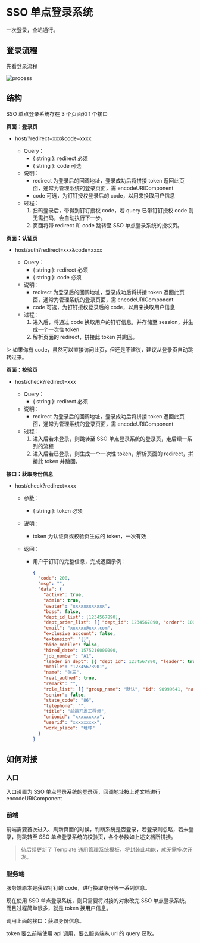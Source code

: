 # SSO 单点登录系统

一次登录，全站通行。

## 登录流程

先看登录流程

![process](https://wepie-fe.github.io/docs-admin/sso/static/process.png)

## 结构

SSO 单点登录系统存在 3 个页面和 1 个接口

**页面：登录页**

- host/?redirect=xxx&code=xxxx

  - Query：
    - { string }: redirect 必须
    - { string }: code 可选
  - 说明：
    - redirect 为登录后的回调地址，登录成功后将拼接 token 返回此页面，通常为管理系统的登录页面，需 encodeURIComponent
    - code 可选，为钉钉授权登录后的 code，以用来换取用户信息
  - 过程：
    1. 扫码登录后，带得到钉钉授权 code，若 query 已带钉钉授权 code 则无需扫码，会自动执行下一步。
    2. 页面将带 redirect 和 code 跳转至 SSO 单点登录系统的授权页。

**页面：认证页**

- host/auth?redirect=xxx&code=xxxx

  - Query：
    - { string }: redirect 必须
    - { string }: code 必须
  - 说明：
    - redirect 为登录后的回调地址，登录成功后将拼接 token 返回此页面，通常为管理系统的登录页面，需 encodeURIComponent
    - code 可选，为钉钉授权登录后的 code，以用来换取用户信息
  - 过程：
    1. 进入后，将通过 code 换取用户的钉钉信息，并存储至 session，并生成一个一次性 token
    2. 解析页面的 redirect，拼接此 token 并跳回。

!> 如果你有 code，虽然可以直接访问此页，但还是不建议，建议从登录页自动跳转过来。

**页面：校验页**

- host/check?redirect=xxx

  - Query：
    - { string }: redirect 必须
  - 说明：
    - redirect 为登录后的回调地址，登录成功后将拼接 token 返回此页面，通常为管理系统的登录页面，需 encodeURIComponent
  - 过程：
    1. 进入后若未登录，则跳转至 SSO 单点登录系统的登录页，走后续一系列的流程
    2. 进入后若已登录，则生成一个一次性 token，解析页面的 redirect，拼接此 token 并跳回。

**接口：获取身份信息**

- host/check?redirect=xxx

  - 参数：
    - { string }: token 必须
  - 说明：
    - token 为认证页或校验页生成的 token，一次有效
  - 返回：

    - 用户于钉钉的完整信息，完成返回示例：

      ```json
      {
        "code": 200,
        "msg": "",
        "data": {
          "active": true,
          "admin": true,
          "avatar": "xxxxxxxxxxxx",
          "boss": false,
          "dept_id_list": [1234567890],
          "dept_order_list": [{ "dept_id": 1234567890, "order": 10000000000000 }],
          "email": "xxxxxx@xxx.com",
          "exclusive_account": false,
          "extension": "{}",
          "hide_mobile": false,
          "hired_date": 1575216000000,
          "job_number": "A1",
          "leader_in_dept": [{ "dept_id": 1234567890, "leader": true }],
          "mobile": "12345678901",
          "name": "张三",
          "real_authed": true,
          "remark": "",
          "role_list": [{ "group_name": "默认", "id": 90999641, "name": "主管" }],
          "senior": false,
          "state_code": "86",
          "telephone": "",
          "title": "前端开发工程师",
          "unionid": "xxxxxxxxx",
          "userid": "xxxxxxxxx",
          "work_place": "地球"
        }
      }
      ```

## 如何对接

### 入口

入口设置为 SSO 单点登录系统的登录页，回调地址按上述文档进行 encodeURIComponent

### 前端

前端需要首次进入、刷新页面的时候，判断系统是否登录，若登录则忽略，若未登录，则跳转至 SSO 单点登录系统的校验页，各个参数如上述文档所拼接。

> 待后续更新了 Template 通用管理系统模板，将封装此功能，就无需多次开发。

### 服务端

服务端原本是获取钉钉的 code，进行换取身份等一系列信息。

现在使用 SSO 单点登录系统，则只需要将对接的对象改完 SSO 单点登录系统，而且过程简单很多，就是 token 换用户信息。

调用上面的接口：获取身份信息。

token 要么前端使用 api 调用，要么服务端从 url 的 query 获取。
